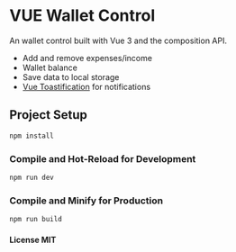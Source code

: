 # VUE Wallet Control

An wallet control built with Vue 3 and the composition API.
- Add and remove expenses/income
- Wallet balance
- Save data to local storage
- [Vue Toastification](https://github.com/Maronato/vue-toastification) for notifications

## Project Setup

```sh
npm install
```

### Compile and Hot-Reload for Development

```sh
npm run dev
```

### Compile and Minify for Production

```sh
npm run build
```

#### License MIT
